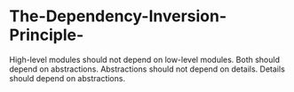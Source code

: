 # The-Dependency-Inversion-Principle-
High-level modules should not depend on low-level modules.  Both should depend on abstractions.    Abstractions should not depend on details.  Details should depend on abstractions. 
